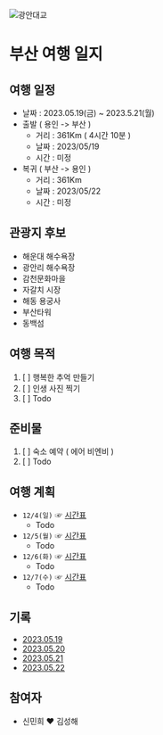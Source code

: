 ![광안대교](https://github.com/hae92/Busan/blob/main/images/%EA%B4%91%EC%95%88%EB%8C%80%EA%B5%90%20%EC%9D%B4%EB%AF%B8%EC%A7%80.avif)
# 부산 여행 일지
## 여행 일정
- 날짜 : 2023.05.19(금) ~ 2023.5.21(월)
- 출발 ( 용인 -> 부산 )
   - 거리 : 361Km ( 4시간 10분 )
   - 날짜 : 2023/05/19
   - 시간 : 미정
- 복귀 ( 부산 -> 용인 )
   - 거리 : 361Km
   - 날짜 : 2023/05/22
   - 시간 : 미정
## 관광지 후보
- 해운대 해수욕장
- 광안리 해수욕장
- 감천문화마을
- 자갈치 시장
- 해동 용궁사
- 부산타워
- 동백섬
## 여행 목적
1. [ ] 행복한 추억 만들기
2. [ ] 인생 사진 찍기
3. [ ] Todo
## 준비물
1. [ ] 숙소 예약 ( 에어 비엔비 )
2. [ ] Todo
## 여행 계획
- `12/4(일)` ☞ [시간표]()
   - Todo
- `12/5(월)` ☞ [시간표]()
   - Todo
- `12/6(화)` ☞ [시간표](https://github.com/hae92/20221204/blob/main/timetable/1206.md)
   - Todo
- `12/7(수)` ☞ [시간표](https://github.com/hae92/20221204/blob/main/timetable/1207.md)
   - Todo
## 기록
- [2023.05.19]()
- [2023.05.20]()
- [2023.05.21]()
- [2023.05.22]()
## 참여자
- 신민희 ♥ 김성해





